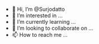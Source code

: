 - 👋 Hi, I’m @Surjodatto
- 👀 I’m interested in ...
- 🌱 I’m currently learning ...
- 💞️ I’m looking to collaborate on ...
- 📫 How to reach me ...

<!---
Surjodatto/Surjodatto is a ✨ special ✨ repository because its `README.md` (this file) appears on your GitHub profile.
You can click the Preview link to take a look at your changes.
--->
